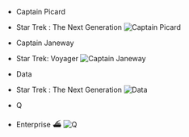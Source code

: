 * Captain Picard
- Star Trek : The Next Generation
![Captain Picard](https://w.namu.la/s/1f66e7cbdc05ede6cc2b67a69e3c08ce7d502a4f2b4b8ee8058620dc17ef4d1b35c39505b27d2e468748200a75a82ef0bd2762f6dcc0629b1824ad0e28702f4d628b7ca58caae28f66f64b50c610d2a9f634ef5b1e02d6738f88ca58b3682b6bd28edcdb324941ff6ab1f6bfa85671e3)

* Captain Janeway
- Star Trek: Voyager
![Captain Janeway](https://w.namu.la/s/0427de4aaf0261855b14437311655c36d728fd073a1c379dad53fc7eac9f0909d6c7b5f3b8b6f53c6c0c4ecd0d0ac00d9e2bbf2113099c823864b3dddc532a03221402a529ef3f1e23d2b3f8cd00f07296e1490fa8e401735b8a86eae0e6555f)

* Data
- Star Trek : The Next Generation
![Data](https://w.namu.la/s/be5c0ff1c0fa14d4bdf2de0b3d84d377b4b62ed8d95f71c84f648e164e90e2378658578d45dc6443a4a1c690b1c559c498570c84b20925e019585d67f4614dfb03a4b696e663399ec941833bee850c9e6922abc4f88d274f76551378ea30683439053ac7a87e0a058f0f80d20de93775)

* Q
- Enterprise ⛴
![Q](https://ww.namu.la/s/5291d60d622644762d5856643eee4350c47b21deab0403aeb668c9684daffe163b91c2d96509886e1bbc2dcd5814aee1000cf7e4e788c2194f5e0fc62d44762a345782702668aa87bdccc28ebb8655c38fa58b602d175261136baa1ae0d1f01e)
